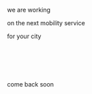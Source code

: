 we are working

on the next mobility service

for your city


<br/><br/><br/><br/>



come back soon
